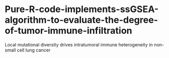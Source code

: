 # Pure-R-code-implements-ssGSEA-algorithm-to-evaluate-the-degree-of-tumor-immune-infiltration
Local mutational diversity drives intratumoral immune heterogeneity in non-small cell lung cancer

